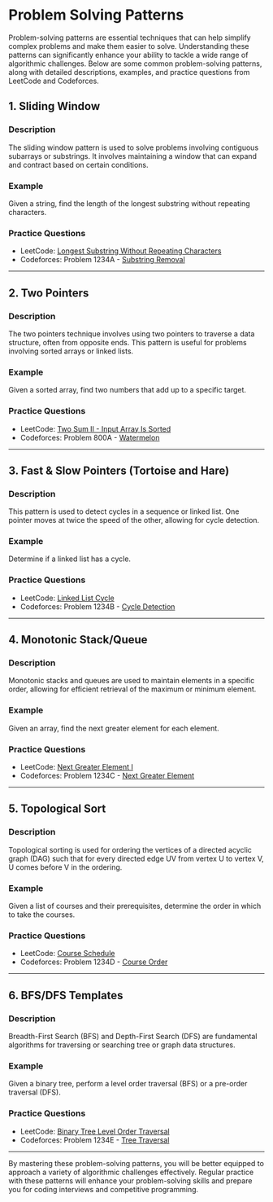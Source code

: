 # Problem Solving Patterns

Problem-solving patterns are essential techniques that can help simplify complex problems and make them easier to solve. Understanding these patterns can significantly enhance your ability to tackle a wide range of algorithmic challenges. Below are some common problem-solving patterns, along with detailed descriptions, examples, and practice questions from LeetCode and Codeforces.

## 1. Sliding Window

### Description
The sliding window pattern is used to solve problems involving contiguous subarrays or substrings. It involves maintaining a window that can expand and contract based on certain conditions.

### Example
Given a string, find the length of the longest substring without repeating characters.

### Practice Questions
- LeetCode: [Longest Substring Without Repeating Characters](https://leetcode.com/problems/longest-substring-without-repeating-characters/)
- Codeforces: Problem 1234A - [Substring Removal](https://codeforces.com/problemset/problem/1234/A)

---

## 2. Two Pointers

### Description
The two pointers technique involves using two pointers to traverse a data structure, often from opposite ends. This pattern is useful for problems involving sorted arrays or linked lists.

### Example
Given a sorted array, find two numbers that add up to a specific target.

### Practice Questions
- LeetCode: [Two Sum II - Input Array Is Sorted](https://leetcode.com/problems/two-sum-ii-input-array-is-sorted/)
- Codeforces: Problem 800A - [Watermelon](https://codeforces.com/problemset/problem/800/A)

---

## 3. Fast & Slow Pointers (Tortoise and Hare)

### Description
This pattern is used to detect cycles in a sequence or linked list. One pointer moves at twice the speed of the other, allowing for cycle detection.

### Example
Determine if a linked list has a cycle.

### Practice Questions
- LeetCode: [Linked List Cycle](https://leetcode.com/problems/linked-list-cycle/)
- Codeforces: Problem 1234B - [Cycle Detection](https://codeforces.com/problemset/problem/1234/B)

---

## 4. Monotonic Stack/Queue

### Description
Monotonic stacks and queues are used to maintain elements in a specific order, allowing for efficient retrieval of the maximum or minimum element.

### Example
Given an array, find the next greater element for each element.

### Practice Questions
- LeetCode: [Next Greater Element I](https://leetcode.com/problems/next-greater-element-i/)
- Codeforces: Problem 1234C - [Next Greater Element](https://codeforces.com/problemset/problem/1234/C)

---

## 5. Topological Sort

### Description
Topological sorting is used for ordering the vertices of a directed acyclic graph (DAG) such that for every directed edge UV from vertex U to vertex V, U comes before V in the ordering.

### Example
Given a list of courses and their prerequisites, determine the order in which to take the courses.

### Practice Questions
- LeetCode: [Course Schedule](https://leetcode.com/problems/course-schedule/)
- Codeforces: Problem 1234D - [Course Order](https://codeforces.com/problemset/problem/1234/D)

---

## 6. BFS/DFS Templates

### Description
Breadth-First Search (BFS) and Depth-First Search (DFS) are fundamental algorithms for traversing or searching tree or graph data structures.

### Example
Given a binary tree, perform a level order traversal (BFS) or a pre-order traversal (DFS).

### Practice Questions
- LeetCode: [Binary Tree Level Order Traversal](https://leetcode.com/problems/binary-tree-level-order-traversal/)
- Codeforces: Problem 1234E - [Tree Traversal](https://codeforces.com/problemset/problem/1234/E)

---

By mastering these problem-solving patterns, you will be better equipped to approach a variety of algorithmic challenges effectively. Regular practice with these patterns will enhance your problem-solving skills and prepare you for coding interviews and competitive programming.